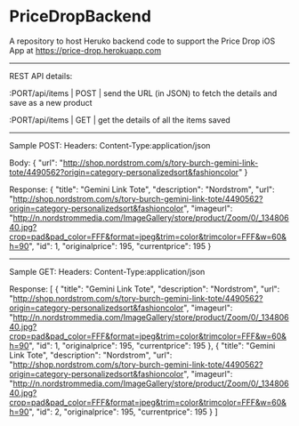 # PriceDropBackend
A repository to host Heruko backend code to support the Price Drop iOS App at https://price-drop.herokuapp.com

----

REST API details:

:PORT/api/items  | POST  |  send the URL (in JSON) to fetch the details and save as a new product 

:PORT/api/items  | GET  |  get the details of all the items saved  

----

Sample POST:
Headers: 
Content-Type:application/json

Body: 
{
"url": "http://shop.nordstrom.com/s/tory-burch-gemini-link-tote/4490562?origin=category-personalizedsort&fashioncolor"
}

Response:
{
"title": "Gemini Link Tote",
"description": "Nordstrom",
"url": "http://shop.nordstrom.com/s/tory-burch-gemini-link-tote/4490562?origin=category-personalizedsort&fashioncolor",
"imageurl": "http://n.nordstrommedia.com/ImageGallery/store/product/Zoom/0/_13480640.jpg?crop=pad&pad_color=FFF&format=jpeg&trim=color&trimcolor=FFF&w=60&h=90",
"id": 1,
"originalprice": 195,
"currentprice": 195
}

----

Sample GET:
Headers: Content-Type:application/json

Response:
[
{
"title": "Gemini Link Tote",
"description": "Nordstrom",
"url": "http://shop.nordstrom.com/s/tory-burch-gemini-link-tote/4490562?origin=category-personalizedsort&fashioncolor",
"imageurl": "http://n.nordstrommedia.com/ImageGallery/store/product/Zoom/0/_13480640.jpg?crop=pad&pad_color=FFF&format=jpeg&trim=color&trimcolor=FFF&w=60&h=90",
"id": 1,
"originalprice": 195,
"currentprice": 195
},
{
"title": "Gemini Link Tote",
"description": "Nordstrom",
"url": "http://shop.nordstrom.com/s/tory-burch-gemini-link-tote/4490562?origin=category-personalizedsort&fashioncolor",
"imageurl": "http://n.nordstrommedia.com/ImageGallery/store/product/Zoom/0/_13480640.jpg?crop=pad&pad_color=FFF&format=jpeg&trim=color&trimcolor=FFF&w=60&h=90",
"id": 2,
"originalprice": 195,
"currentprice": 195
}
]
